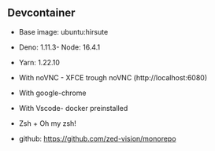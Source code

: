 ## Devcontainer

- Base image: ubuntu:hirsute
- Deno: 1.11.3- Node: 16.4.1
- Yarn: 1.22.10
- With noVNC - XFCE trough noVNC (http://localhost:6080)
- With google-chrome
- With Vscode- docker preinstalled
- Zsh + Oh my zsh!

- github: https://github.com/zed-vision/monorepo
